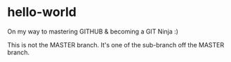 # hello-world
On my way to mastering GITHUB &amp; becoming a GIT Ninja :)

This is not the MASTER branch. It's one of the sub-branch off the MASTER branch.
